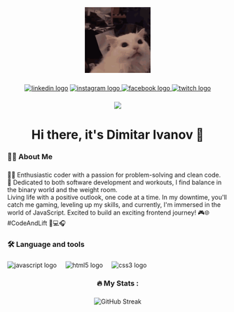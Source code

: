 <div align="center">
  <img height="150" src="cat-thurston-waffles.gif"  />
</div>

###

<div align="center">
  <a href="https://www.linkedin.com/in/dimitar-ivanov-709b67253/"><img src="https://img.shields.io/static/v1?message=LinkedIn&logo=linkedin&label=&color=0077B5&logoColor=white&labelColor=&style=for-the-badge" height="25" alt="linkedin logo"/></a>
  <a href="https://www.instagram.com/dimdivanov"><img src="https://img.shields.io/static/v1?message=Instagram&logo=instagram&label=&color=E4405F&logoColor=white&labelColor=&style=for-the-badge" height="25" alt="instagram logo"  /> </a>
  <a href="https://www.facebook.com/Diiv92"><img src="https://img.shields.io/static/v1?message=Facebook&logo=facebook&label=&color=1877F2&logoColor=white&labelColor=&style=for-the-badge" height="25" alt="facebook logo"  /> </a>
  <a href="https://www.twitch.tv/maytacheto"><img src="https://img.shields.io/static/v1?message=Twitch&logo=twitch&label=&color=9146FF&logoColor=white&labelColor=&style=for-the-badge" height="25" alt="twitch logo"  /> </a>
</div>

###

<div align="center">
  <img src="https://visitor-badge.laobi.icu/badge?page_id=deifyme.deifyme&"  />
</div>

###

<h1 align="center">Hi there, it's Dimitar Ivanov 👋</h1>

###

<h3 align="left">👩‍💻  About Me</h3>

###

<p align="left">👨‍💻 Enthusiastic coder with a passion for problem-solving and clean code.<br>💪 Dedicated to both software development and workouts, I find balance in the binary world and the weight room. <br>Living life with a positive outlook, one code at a time. In my downtime, you'll catch me gaming, leveling up my skills, and currently, I'm immersed in the world of JavaScript. Excited to build an exciting frontend journey! 🎮🌐 #CodeAndLift 🚀💻🎧<br></p>

###

<h3 align="left">🛠 Language and tools</h3>

###

<div align="left">
  <img src="https://cdn.jsdelivr.net/gh/devicons/devicon/icons/javascript/javascript-original.svg" height="40" alt="javascript logo"  />
  <img width="12" />
  <img src="https://cdn.jsdelivr.net/gh/devicons/devicon/icons/html5/html5-original.svg" height="40" alt="html5 logo"  />
  <img width="12" />
  <img src="https://cdn.jsdelivr.net/gh/devicons/devicon/icons/css3/css3-original.svg" height="40" alt="css3 logo"  />
</div>

###

<h3 align="center">🔥   My Stats :</h3>

###

<div align="center">
 <img src="https://streak-stats.demolab.com?user=dimdivanov" alt="GitHub Streak" height="220" alt= "streak graph" />
</div>

###
